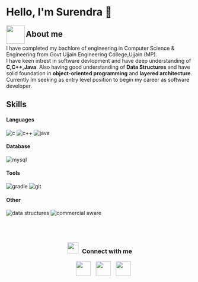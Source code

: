 # Hello, I'm Surendra 👋
<img align="left" src = "https://user-images.githubusercontent.com/63050133/156777293-72a6e681-2582-4a9d-ad92-09d1181d47c7.gif" width = 50px height=50px>
<h2 align="left" font-weight="bold">About me</h2>
 I have completed my bachlore of engineering in Computer Science & Engineering from Govt Ujjain Engineering College,Ujjain (MP).<br>
 I have keen intrest in software devlopment and have deep understanding of <b>C,C++,Java</b>. Also having good understanding of <b>Data Structures</b> and  have solid foundation in <b>object-oriented programming</b> and <b>layered architecture</b>.<br>
Currently Im seeking as entry level position to begin my career as software developer.
 
 <h2>Skills</h2>
  
<h4>Languages</h4>
<img src = "https://img.shields.io/badge/C-1572B6?style=for-the-badge&logo=css3&logoColor=white" alt = "c" />
   <img src = "https://img.shields.io/badge/C++3-E34F26?style=for-the-badge&logo=css3&logoColor=white" alt = "c++" />
   <img src = "https://img.shields.io/badge/java-%23ED8B00.svg?style=for-the-badge&logo=java&logoColor=white" alt = "java" />

 <h4>Database</h4>
    <img src = "https://img.shields.io/badge/MYSQL-%23404d59.svg?style=for-the-badge&logo=express&logoColor=%2361DAFB" alt = "mysql" />

  <h4>Tools</h4>
       <img src = "https://img.shields.io/badge/Gradle%20photoshop-%23FF9A00.svg?style=for-the-badge&logo=adobe%20photoshop&logoColor=white" alt = "gradle" />
       <img src = "https://img.shields.io/badge/GIT-E34F26?style=for-the-badge&logo=html5&logoColor=white" alt = "git" />

<h4>Other</h4>
      <img src = "https://img.shields.io/badge/DATA STRUCTURES%20photoshop-%2320232a.svg?style=for-the-badge&logo=adobe%20photoshop&logoColor=white" alt = "data structures" />
      <img src = "https://img.shields.io/badge/COMMERCIAL AWARE%20photoshop-%23404d59.svg?style=for-the-badge&logo=adobe%20photoshop&logoColor=white" alt = "commercial aware" />
   
	
  </br></br>

  
<h3 align="center" > 
	<img src="https://media.giphy.com/media/iY8CRBdQXODJSCERIr/giphy.gif" width="30"height="30" style="margin-right: 10px;">Connect with me</h3>

<p align="center">

 <div align="center"  class="icons-social" style="margin-left: 10px;">
        <a style="margin-left: 10px;"  target="_blank" href="https://www.linkedin.com/in/sgour/">
			<img src="https://img.icons8.com/doodle/40/000000/linkedin--v2.png" width="40" height="40"></a>
        <a style="margin-left: 10px;" target="_blank" href="https://github.com/surendra">
		<img src="https://cdn.iconscout.com/icon/free/png-256/web-earth-online-market-planet-search-secure-1-9563.png" width="40" height="40"></a>
        <a style="margin-left: 10px;" target="_blank" href="mailto:sgour859@gmail.com">
			<img src="https://img.icons8.com/doodle/1x/gmail--v2.png" width="40" height="40"></a>
	

</div>

 </p>

